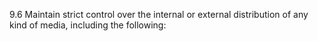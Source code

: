 9.6 Maintain strict control over the 
internal or external distribution of any 
kind of media, including the following: 


